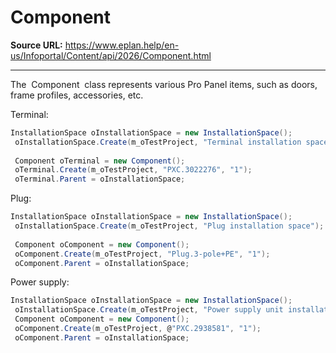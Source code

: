 # Component

**Source URL:** https://www.eplan.help/en-us/Infoportal/Content/api/2026/Component.html

---

The  Component  class represents various Pro Panel items, such as doors, frame profiles, accessories, etc.

Terminal:

```csharp
InstallationSpace oInstallationSpace = new InstallationSpace();
 oInstallationSpace.Create(m_oTestProject, "Terminal installation space");
 
 Component oTerminal = new Component();
 oTerminal.Create(m_oTestProject, "PXC.3022276", "1");
 oTerminal.Parent = oInstallationSpace;
```

Plug:

```csharp
InstallationSpace oInstallationSpace = new InstallationSpace();
 oInstallationSpace.Create(m_oTestProject, "Plug installation space");
 
 Component oComponent = new Component();
 oComponent.Create(m_oTestProject, "Plug.3-pole+PE", "1");
 oComponent.Parent = oInstallationSpace;
```

Power supply:

```csharp
InstallationSpace oInstallationSpace = new InstallationSpace();
 oInstallationSpace.Create(m_oTestProject, "Power supply unit installation space");
 Component oComponent = new Component();
 oComponent.Create(m_oTestProject, @"PXC.2938581", "1");
 oComponent.Parent = oInstallationSpace;
```

